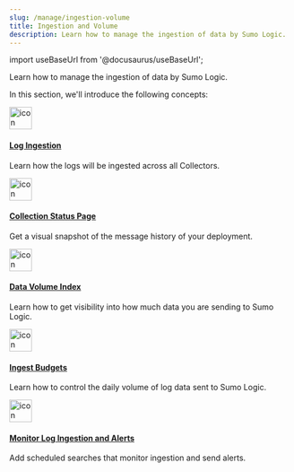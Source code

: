 ```yaml
---
slug: /manage/ingestion-volume
title: Ingestion and Volume
description: Learn how to manage the ingestion of data by Sumo Logic.
---
```


import useBaseUrl from '@docusaurus/useBaseUrl';

Learn how to manage the ingestion of data by Sumo Logic.

In this section, we'll introduce the following concepts:

<div className="box-wrapper" markdown="1">
<div className="box smallbox card">
  <div className="container">
  <a href={useBaseUrl('/docs/manage/ingestion-volume/log-ingestion')}><img src={useBaseUrl('img/icons/operations/data-volume.png')} alt="icon" width="40"/><h4>Log Ingestion</h4></a>
  <p>Learn how the logs will be ingested across all Collectors.</p>
  </div>
</div>
<div className="box smallbox card">
  <div className="container">
  <a href={useBaseUrl('/docs/manage/ingestion-volume/collection-status-page')}><img src={useBaseUrl('img/icons/operations/data-volume.png')} alt="icon" width="40"/><h4>Collection Status Page</h4></a>
  <p>Get a visual snapshot of the message history of your deployment.</p>
  </div>
</div>
<div className="box smallbox card">
  <div className="container">
  <a href={useBaseUrl('/docs/manage/ingestion-volume/data-volume-index')}><img src={useBaseUrl('img/icons/operations/data-volume.png')} alt="icon" width="40"/><h4>Data Volume Index</h4></a>
  <p>Learn how to get visibility into how much data you are sending to Sumo Logic.</p>
  </div>
</div>
<div className="box smallbox card">
  <div className="container">
  <a href={useBaseUrl('/docs/manage/ingestion-volume/ingest-budgets')}><img src={useBaseUrl('img/icons/operations/data-volume.png')} alt="icon" width="40"/><h4>Ingest Budgets</h4></a>
  <p>Learn how to control the daily volume of log data sent to Sumo Logic.</p>
  </div>
</div>
<div className="box smallbox card">
  <div className="container">
  <a href={useBaseUrl('/docs/manage/ingestion-volume/monitor-ingestion-receive-alerts')}><img src={useBaseUrl('img/icons/operations/data-volume.png')} alt="icon" width="40"/><h4>Monitor Log Ingestion and Alerts</h4></a>
  <p>Add scheduled searches that monitor ingestion and send alerts.</p>
  </div>
</div>
</div>

